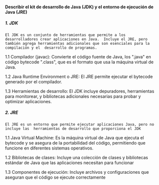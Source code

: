 #### Describir el kit de desarrollo de Java (JDK) y el entorno de ejecución de Java (JRE)

##### 1. JDK

``El JDK es un conjunto de herramientas que permite a los desarrolladores crear aplicaciones en Java. 
Incluye el JRE, pero también agrega herramientas adicionales que son esenciales para la compilación y el 
desarrollo de programas.``

1.1 Compilador (javac): Convierte el código fuente de Java, los ".java" en código bytecode ".class", que es el formato que usa la máquina virtual de Java.

1.2 Java Runtime Environment o JRE: El JRE permite ejecutar el bytecode generado por el compilador.

1.3 Herramientas de desarrollo: El JDK incluye depuradores, herramientas para monitorear, y bibliotecas adicionales necesarias para probar y optimizar aplicaciones.

##### 2. JRE

``El JRE es un entorno que permite ejecutar aplicaciones Java, pero no incluye las 
herramientas de desarrollo que proporciona el JDK``

1.1 Java Virtual Machine: Es la máquina virtual de Java que ejecuta el bytecode y se asegura de la portabilidad del código, permitiendo que funcione en diferentes sistemas operativos.

1.2 Bibliotecas de clases: Incluye una colección de clases y bibliotecas estándar de Java que las aplicaciones necesitan para funcionar

1.3 Componentes de ejecución: Incluye archivos y configuraciones que aseguran que el código se ejecute correctamente